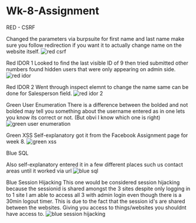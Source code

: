 # Wk-8-Assignment

RED - CSRF

Changed the parameters via burpsuite for first name and last name make sure you follow redirection if you want it to actually change name on the website itself.
![red csrf](https://user-images.githubusercontent.com/37880152/40532884-c689b6d6-5fb5-11e8-845f-05b18af41ca9.gif)

Red IDOR 1
Looked to find the last visible ID of 9 then tried submitted other numbers found hidden users that were only appearing on admin side.
![red idor](https://user-images.githubusercontent.com/37880152/40532886-c6ddb8f8-5fb5-11e8-96d5-116818e4277e.gif)

Red IDOR 2
Went through inspect elemnt to change the name same can be done for Salesperson field.
![red idor 2](https://user-images.githubusercontent.com/37880152/40532885-c6aceb88-5fb5-11e8-9d8f-89ec1abc6da6.gif)

Green User Enumeration 
There is a difference between the bolded and not bolded may tell you something about the username entered as in one lets you know its correct or not. (But obvi I know which one is right)
![green user enumeration](https://user-images.githubusercontent.com/37880152/40532893-cb0a9e00-5fb5-11e8-9f23-6a134a945ecd.gif)

Green XSS
Self-explanatory got it from the Facebook Assignment page for week 8.
![green xss](https://user-images.githubusercontent.com/37880152/40532895-cb2c3d76-5fb5-11e8-83c2-776f4809eed6.gif)

Blue SQL

Also self-explanatory entered it in a few different places such us contact areas until it worked via url 
![blue sql](https://user-images.githubusercontent.com/37880152/40532912-d5fbacd2-5fb5-11e8-8621-599df79d7ad2.gif)

Blue Session Hijacking
This one would be considered session hijacking because the sessionid is shared amongst the 3 sites despite only logging in to 1 site I am able to access all 3 with admin login even though there is a 30min logout timer. This is due to the fact that the session id's are shared between the websites. Giving you access to things/websites you shouldnt have access to.
![blue session hijacking](https://user-images.githubusercontent.com/37880152/40532917-d9a9d96c-5fb5-11e8-8142-d6da75f2713e.gif)
